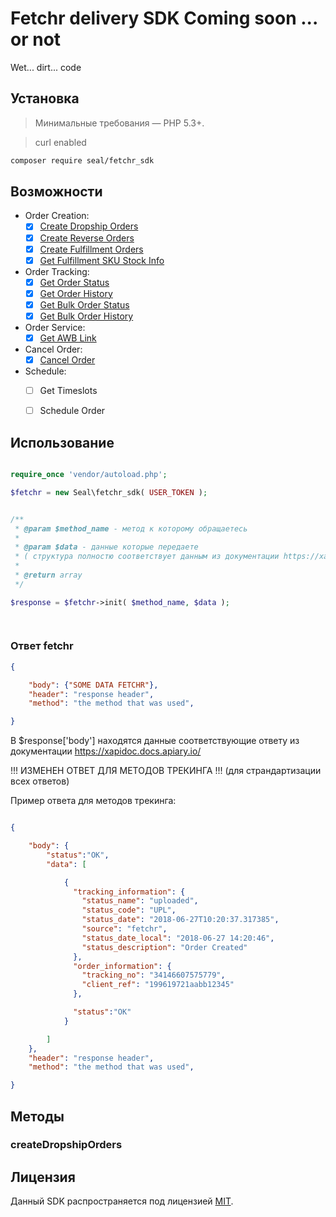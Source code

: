 # Fetchr delivery SDK Coming soon ... or not
Wet... dirt... code


## Установка

> Минимальные требования — PHP 5.3+.

> curl enabled
```bash
composer require seal/fetchr_sdk
```

## Возможности

- Order Creation:
	- [x] [Create Dropship Orders](#сreateDropshipOrders)
	- [x] [Create Reverse Orders]()
	- [x] [Create Fulfillment Orders]()
	- [x] [Get Fulfillment SKU Stock Info]()

- Order Tracking:
	- [x] [Get Order Status]()
	- [x] [Get Order History]()
	- [x] [Get Bulk Order Status]()
	- [x] [Get Bulk Order History]()

- Order Service:
	- [x] [Get AWB Link]()

- Cancel Order:
	- [x] [Cancel Order]()

- Schedule:
	- [ ] Get Timeslots
	- [ ] Schedule Order


## Использование

```php

require_once 'vendor/autoload.php';

$fetchr = new Seal\fetchr_sdk( USER_TOKEN );


/**
 * @param $method_name - метод к которому обращаетесь
 * 
 * @param $data - данные которые передаете 
 * ( структура полностю соответствует данным из документации https://xapidoc.docs.apiary.io/ )
 *
 * @return array
 */

$response = $fetchr->init( $method_name, $data );

	
```

### Ответ fetchr

```json
{

	"body": {"SOME DATA FETCHR"},
	"header": "response header",
	"method": "the method that was used",

}
```

В $response['body'] находятся данные соответствующие ответу из документации https://xapidoc.docs.apiary.io/ 

!!! ИЗМЕНЕН ОТВЕТ ДЛЯ МЕТОДОВ ТРЕКИНГА !!!
(для страндартизации всех ответов)

Пример ответа для методов трекинга:

```json

{

	"body": {
		"status":"OK",
		"data": [

			{
			  "tracking_information": {
			    "status_name": "uploaded",
			    "status_code": "UPL",
			    "status_date": "2018-06-27T10:20:37.317385",
			    "source": "fetchr",
			    "status_date_local": "2018-06-27 14:20:46",
			    "status_description": "Order Created"
			  },
			  "order_information": {
			    "tracking_no": "34146607575779",
			    "client_ref": "199619721aabb12345"
			  },

			  "status":"OK"
			}

		]
	},
	"header": "response header",
	"method": "the method that was used",

}

```


## Методы
	
### сreateDropshipOrders

	



## Лицензия

Данный SDK распространяется под лицензией [MIT](http://opensource.org/licenses/MIT).

